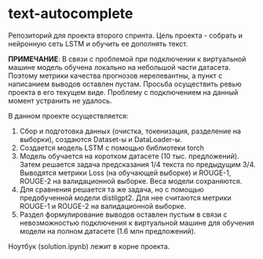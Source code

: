 # text-autocomplete
Репозиторий для проекта второго спринта. Цель проекта - собрать и нейронную сеть LSTM и обучить ее дополнять текст.

**ПРИМЕЧАНИЕ**: В связи с проблемой при подключении к виртуальной машине модель обучена локально на небольшой части датасета. Поэтому метрики качества прогнозов нерелевантны, а пункт с написанием выводов оставлен пустам. Просьба осуществить ревью проекта в его текущем виде. Проблему с подключением на данный момент устранить не удалось.

В данном проекте осуществляется:
  1. Сбор и подготовка данных (очистка, токенизация, разделение на выборки), создаются Dataset-ы и DataLoader-ы.
  2. Создается модель LSTM с помощью библиотеки torch
  3. Модель обучается на коротком датасете (10 тыс. предложений). Затем решается задача предсказания 1/4 текста по предыдущим 3/4. Выводятся метрики Loss (на обучающей выборке) и ROUGE-1, ROUGE-2 на валидационной выборке. Веса модели сохраняются.
  4. Для сравнения решается та же задача, но с помощью предобученной модели distilgpt2. Для нее считаются метрики ROUGE-1 и ROUGE-2 на валидационной выборке.
  5. Раздел формулирование выводов оставлен пустым в связи с невозможностью подключения к виртуальной машине для обучения модели на полном датасете (1.6 млн предложений).

Ноутбук (solution.ipynb) лежит в корне проекта.
